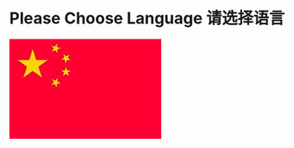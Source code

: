 # Please Choose Language 请选择语言
[![](https://github.com/Jasonli08/Proves.github.io/blob/master/th%20(1).jpg)]()
